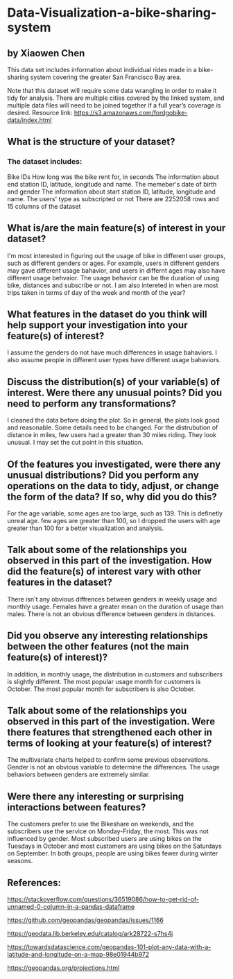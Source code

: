 # Data-Visualization-a-bike-sharing-system
## by Xiaowen Chen
This data set includes information about individual rides made in a bike-sharing system covering the greater San Francisco Bay area.

Note that this dataset will require some data wrangling in order to make it tidy for analysis. There are multiple cities covered by the linked system, and multiple data files will need to be joined together if a full year’s coverage is desired. Resource link: https://s3.amazonaws.com/fordgobike-data/index.html
## What is the structure of your dataset?
### The dataset includes:

Bike IDs
How long was the bike rent for, in seconds
The information about end station ID, latitude, longitude and name.
The memeber's date of birth and gender
The information about start station ID, latitude, longitude and name.
The users' type as subscripted or not
There are 2252058 rows and 15 columns of the dataset

## What is/are the main feature(s) of interest in your dataset?
I'm most interested in figuring out the usage of bike in different user groups, such as different genders or ages. For example, users in different genders may gave different usage bahavior, and users in differnt ages may also have different usage behvaior. The usage behavior can be the duration of using bike, distances and subscribe or not. I am also intereted in when are most trips taken in terms of day of the week and month of the year?

## What features in the dataset do you think will help support your investigation into your feature(s) of interest?
I assume the genders do not have much differences in usage bahaviors. I also assume people in different user types have different usage bahaviors.

## Discuss the distribution(s) of your variable(s) of interest. Were there any unusual points? Did you need to perform any transformations?
I cleaned the data before doing the plot. So in general, the plots look good and reasonable. Some details need to be changed. For the distrubution of distance in miles, few users had a greater than 30 miles riding. They look unusual. I may set the cut point in this situation.

## Of the features you investigated, were there any unusual distributions? Did you perform any operations on the data to tidy, adjust, or change the form of the data? If so, why did you do this?
For the age variable, some ages are too large, such as 139. This is definetly unreal age. few ages are greater than 100, so I dropped the users with age greater than 100 for a better visualization and analysis.

## Talk about some of the relationships you observed in this part of the investigation. How did the feature(s) of interest vary with other features in the dataset?
There isn't any obvious diffrences between genders in weekly usage and monthly usage. Females have a greater mean on the duration of usage than males. There is not an obvious difference between genders in distances.

## Did you observe any interesting relationships between the other features (not the main feature(s) of interest)?
In addition, in monthly usage, the distribution in customers and subscribers is slightly different. The most popular usage month for customers is October. The most popular month for subscribers is also October.

## Talk about some of the relationships you observed in this part of the investigation. Were there features that strengthened each other in terms of looking at your feature(s) of interest?
The multivariate charts helped to confirm some previous observations. Gender is not an obvious variable to determine the differences. The usage behaviors between genders are extremely similar.

## Were there any interesting or surprising interactions between features?
The customers prefer to use the Bikeshare on weekends, and the subscribers use the service on Monday-Friday, the most. This was not influenced by gender. Most subscribed users are using bikes on the Tuesdays in October and most customers are using bikes on the Saturdays on September. In both groups, people are using bikes fewer during winter seasons.
## References:

https://stackoverflow.com/questions/36519086/how-to-get-rid-of-unnamed-0-column-in-a-pandas-dataframe

https://github.com/geopandas/geopandas/issues/1166

https://geodata.lib.berkeley.edu/catalog/ark28722-s7hs4j

https://towardsdatascience.com/geopandas-101-plot-any-data-with-a-latitude-and-longitude-on-a-map-98e01944b972

https://geopandas.org/projections.html
